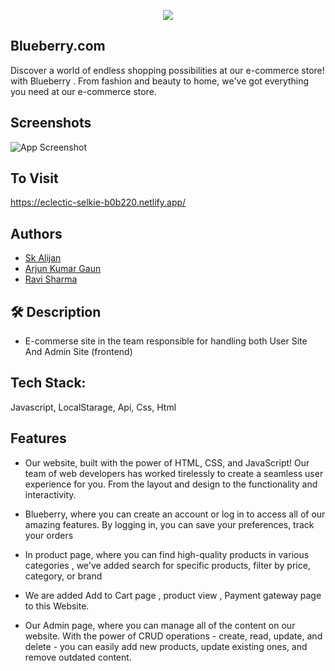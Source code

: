 
<p align="center"><img src="https://iili.io/HOCoCp2.png"></p>


## Blueberry.com
Discover a world of endless shopping possibilities at our e-commerce store! with Blueberry . From fashion and beauty to home, we've got everything you need at our e-commerce store.


## Screenshots

![App Screenshot](https://iili.io/HOCndUx.jpg)

## To Visit 
https://eclectic-selkie-b0b220.netlify.app/

## Authors

- [Sk Alijan](https://github.com/SK-ALIJAN)
- [Arjun Kumar Gaun](https://github.com/arjunkumargaun)
- [Ravi Sharma](https://github.com/RaviSharma7877)

## 🛠 Description
- E-commerse site in the team responsible for handling both User Site And Admin Site (frontend)
## Tech Stack: 
Javascript, LocalStarage, Api, Css, Html
 
## Features
- Our website, built with the power of HTML, CSS, and JavaScript! Our team of web developers has worked tirelessly to create a seamless user experience for you. From the layout and design to the functionality and interactivity.

- Blueberry, where you can create an account or log in to access all of our amazing features. By logging in, you can save your preferences, track your orders

- In product page, where you can find high-quality products in various categories , we've added search for specific products, filter by price, category, or brand  

- We are added  Add to Cart page , product view , Payment gateway page to this Website.

- Our Admin page, where you can manage all of the content on our website. With the power of CRUD operations - create, read, update, and delete - you can easily add new products, update existing ones, and remove outdated content.



 

